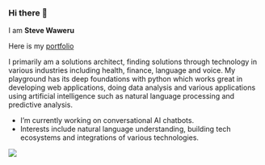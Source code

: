 ### Hi there 👋
I am **Steve Waweru**

Here is my [portfolio](https://www.linkedin.com/in/stevewaweru/)

I primarily am a solutions architect, finding solutions through technology in various industries including health, finance, language and voice. My playground has its deep foundations with python which works great in developing web applications, doing data analysis and various applications using artificial intelligence such as natural language processing and predictive analysis.  

- I’m currently working on conversational AI chatbots. 
- Interests include natural language understanding, building tech ecosystems and integrations of various technologies. 


![](https://github-readme-stats.vercel.app/api?username=stevewaweru&show_icons=true&theme=dracula)

